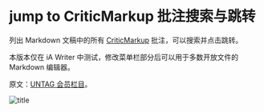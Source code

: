# jump to CriticMarkup 批注搜索与跳转

列出 Markdown 文稿中的所有 [CriticMarkup](https://fletcher.github.io/MultiMarkdown-6/syntax/critic.html) 批注，可以搜索并点击跳转。

本版本仅在 iA Writer 中测试，修改菜单栏部分后可以用于多数开放文件的 Markdown 编辑器。

原文：[UNTAG 会员栏目](https://utgd.net/article/20157)。

![title](img.jpg)